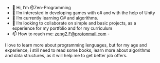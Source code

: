 - 👋 Hi, I’m @Zen-Programming
- 👀 I’m interested in developing games with c# and with the help of Unity 
- 🌱 I’m currently learning C# and algorithms.
- 💞️ I’m looking to collaborate on simple and basic projects, as a experience for my portfólio and for my curriculum
- 📫 How to reach me: zeng2.F@protonmail.com - 

<!---
Zen-Programming/Zen-Programming is a ✨ special ✨ repository because its `README.md` (this file) appears on your GitHub profile.
You can click the Preview link to take a look at your changes.
--->

I love to learn more about programming lenguages, but for my age and experience, i still need to read some books, learn more about
algorithms and data structures, as it will help me to get better job offers.
